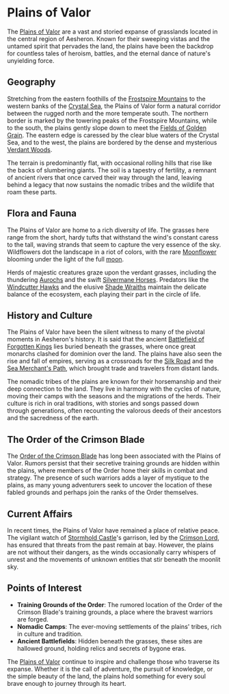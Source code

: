 # Plains of Valor

The [Plains of Valor](Plains%20of%20Valor.md) are a vast and storied expanse of grasslands located in the central region of Aesheron. Known for their sweeping vistas and the untamed spirit that pervades the land, the plains have been the backdrop for countless tales of heroism, battles, and the eternal dance of nature's unyielding force.

## Geography

Stretching from the eastern foothills of the [Frostspire Mountains](Frostspire%20Mountains.md) to the western banks of the [Crystal Sea](Crystal%20Sea.md), the Plains of Valor form a natural corridor between the rugged north and the more temperate south. The northern border is marked by the towering peaks of the Frostspire Mountains, while to the south, the plains gently slope down to meet the [Fields of Golden Grain](Fields%20of%20Golden%20Grain.md). The eastern edge is caressed by the clear blue waters of the Crystal Sea, and to the west, the plains are bordered by the dense and mysterious [Verdant Woods](Verdant%20Woods.md).

The terrain is predominantly flat, with occasional rolling hills that rise like the backs of slumbering giants. The soil is a tapestry of fertility, a remnant of ancient rivers that once carved their way through the land, leaving behind a legacy that now sustains the nomadic tribes and the wildlife that roam these parts.

## Flora and Fauna

The Plains of Valor are home to a rich diversity of life. The grasses here range from the short, hardy tufts that withstand the wind's constant caress to the tall, waving strands that seem to capture the very essence of the sky. Wildflowers dot the landscape in a riot of colors, with the rare [Moonflower](Moonflower.md) blooming under the light of the full [moon](Moon.md).

Herds of majestic creatures graze upon the verdant grasses, including the thundering [Aurochs](Aurochs.md) and the swift [Silvermane Horses](Silvermane%20Horses.md). Predators like the [Windcutter Hawks](Windcutter%20Hawks.md) and the elusive [Shade Wraiths](Shade%20Wraiths.md) maintain the delicate balance of the ecosystem, each playing their part in the circle of life.

## History and Culture

The Plains of Valor have been the silent witness to many of the pivotal moments in Aesheron's history. It is said that the ancient [Battlefield of Forgotten Kings](Battlefield%20of%20Forgotten%20Kings.md) lies buried beneath the grasses, where once great monarchs clashed for dominion over the land. The plains have also seen the rise and fall of empires, serving as a crossroads for the [Silk Road](Silk%20Road.md) and the [Sea Merchant's Path](Sea%20Merchant'S%20Path.md), which brought trade and travelers from distant lands.

The nomadic tribes of the plains are known for their horsemanship and their deep connection to the land. They live in harmony with the cycles of nature, moving their camps with the seasons and the migrations of the herds. Their culture is rich in oral traditions, with stories and songs passed down through generations, often recounting the valorous deeds of their ancestors and the sacredness of the earth.

## The Order of the Crimson Blade

The [Order of the Crimson Blade](Order%20of%20the%20Crimson%20Blade.md) has long been associated with the Plains of Valor. Rumors persist that their secretive training grounds are hidden within the plains, where members of the Order hone their skills in combat and strategy. The presence of such warriors adds a layer of mystique to the plains, as many young adventurers seek to uncover the location of these fabled grounds and perhaps join the ranks of the Order themselves.

## Current Affairs

In recent times, the Plains of Valor have remained a place of relative peace. The vigilant watch of [Stormhold Castle](Stormhold%20Castle.md)'s garrison, led by the [Crimson Lord](Crimson%20Lord.md), has ensured that threats from the past remain at bay. However, the plains are not without their dangers, as the winds occasionally carry whispers of unrest and the movements of unknown entities that stir beneath the moonlit sky.

## Points of Interest

- **Training Grounds of the Order**: The rumored location of the Order of the Crimson Blade's training grounds, a place where the bravest warriors are forged.
- **Nomadic Camps**: The ever-moving settlements of the plains' tribes, rich in culture and tradition.
- **Ancient Battlefields**: Hidden beneath the grasses, these sites are hallowed ground, holding relics and secrets of bygone eras.

The [Plains of Valor](Plains%20of%20Valor.md) continue to inspire and challenge those who traverse its expanse. Whether it is the call of adventure, the pursuit of knowledge, or the simple beauty of the land, the plains hold something for every soul brave enough to journey through its heart.